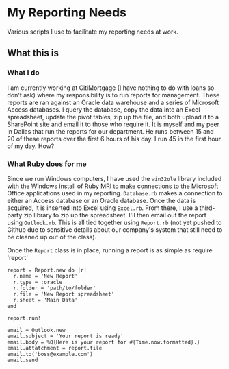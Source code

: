 # My Reporting Needs

Various scripts I use to facilitate my reporting needs at work.

## What this is
### What I do
I am currently working at CitiMortgage (I have nothing to do with loans so don't ask) where my responsibility is to run reports for management. These reports are ran against an Oracle data warehouse and a series of Microsoft Access databases. I query the database, copy the data into an Excel spreadsheet, update the pivot tables, zip up the file, and both upload it to a SharePoint site and email it to those who require it. It is myself and my peer in Dallas that run the reports for our department. He runs between 15 and 20 of these reports over the first 6 hours of his day. I run 45 in the first hour of my day. How?

### What Ruby does for me
Since we run Windows computers, I have used the `win32ole` library included with the Windows install of Ruby MRI to make connections to the Microsoft Office applications used in my reporting. `Database.rb` makes a connection to either an Access database or an Oracle database. Once the data is acquired, it is inserted into Excel using `Excel.rb`. From there, I use a third-party zip library to zip up the spreadsheet. I'll then email out the report using `Outlook.rb`. This is all tied together using `Report.rb` (not yet pushed to Github due to sensitive details about our company's system that still need to be cleaned up out of the class). 

Once the `Report` class is in place, running a report is as simple as
    require 'report'
    
    report = Report.new do |r|
      r.name = 'New Report'
      r.type = :oracle
      r.folder = 'path/to/folder'
      r.file = 'New Report spreadsheet'
      r.sheet = 'Main Data'
    end
    
    report.run!
    
    email = Outlook.new
    email.subject = 'Your report is ready'
    email.body = %Q{Here is your report for #{Time.now.formatted}.}
    email.attatchment = report.file
    email.to('boss@example.com')
    email.send

